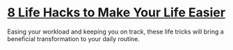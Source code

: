 
# [8 Life Hacks to Make Your Life Easier](https://www.mindhaste.com/t/life-hacks/8-life-hacks-to-make-your-life-easier-128)

Easing your workload and keeping you on track, these life tricks will bring a beneficial transformation to your daily routine.
    